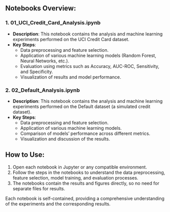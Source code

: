## Notebooks Overview:

### 1. 01_UCI_Credit_Card_Analysis.ipynb
- **Description**: This notebook contains the analysis and machine learning experiments performed on the UCI Credit Card dataset. 
- **Key Steps**:
  - Data preprocessing and feature selection.
  - Application of various machine learning models (Random Forest, Neural Networks, etc.).
  - Evaluation using metrics such as Accuracy, AUC-ROC, Sensitivity, and Specificity.
  - Visualization of results and model performance.

### 2. 02_Default_Analysis.ipynb
- **Description**: This notebook contains the analysis and machine learning experiments performed on the Default dataset (a simulated credit dataset).
- **Key Steps**:
  - Data preprocessing and feature selection.
  - Application of various machine learning models.
  - Comparison of models’ performance across different metrics.
  - Visualization and discussion of the results.

## How to Use:
1. Open each notebook in Jupyter or any compatible environment.
2. Follow the steps in the notebooks to understand the data preprocessing, feature selection, model training, and evaluation processes.
3. The notebooks contain the results and figures directly, so no need for separate files for results.

Each notebook is self-contained, providing a comprehensive understanding of the experiments and the corresponding results.
